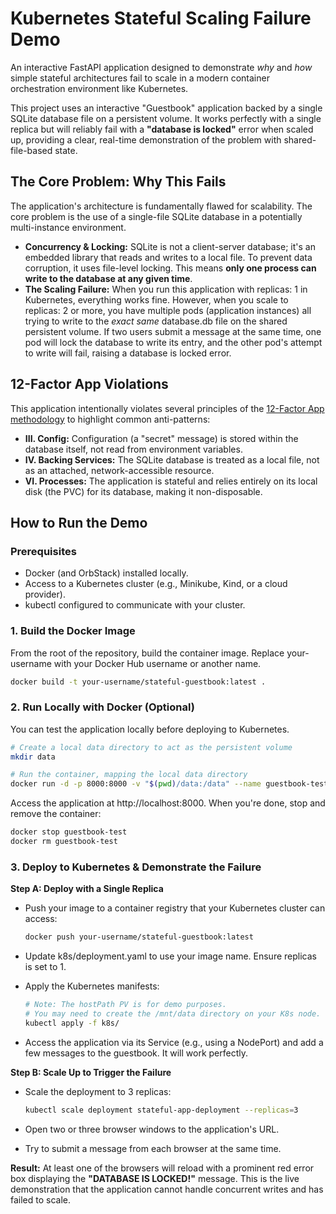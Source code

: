 # Kubernetes Stateful Scaling Failure Demo

An interactive FastAPI application designed to demonstrate *why* and *how* simple stateful architectures fail to scale in a modern container orchestration environment like Kubernetes.

This project uses an interactive "Guestbook" application backed by a single SQLite database file on a persistent volume. It works perfectly with a single replica but will reliably fail with a **"database is locked"** error when scaled up, providing a clear, real-time demonstration of the problem with shared-file-based state.

## The Core Problem: Why This Fails

The application's architecture is fundamentally flawed for scalability. The core problem is the use of a single-file SQLite database in a potentially multi-instance environment.

* **Concurrency & Locking:** SQLite is not a client-server database; it's an embedded library that reads and writes to a local file. To prevent data corruption, it uses file-level locking. This means **only one process can write to the database at any given time**.
* **The Scaling Failure:** When you run this application with replicas: 1 in Kubernetes, everything works fine. However, when you scale to replicas: 2 or more, you have multiple pods (application instances) all trying to write to the *exact same* database.db file on the shared persistent volume. If two users submit a message at the same time, one pod will lock the database to write its entry, and the other pod's attempt to write will fail, raising a database is locked error.

## 12-Factor App Violations

This application intentionally violates several principles of the [12-Factor App methodology](https://12factor.net/) to highlight common anti-patterns:

* **III. Config:** Configuration (a "secret" message) is stored within the database itself, not read from environment variables.
* **IV. Backing Services:** The SQLite database is treated as a local file, not as an attached, network-accessible resource.
* **VI. Processes:** The application is stateful and relies entirely on its local disk (the PVC) for its database, making it non-disposable.

## How to Run the Demo

### Prerequisites

* Docker (and OrbStack) installed locally.
* Access to a Kubernetes cluster (e.g., Minikube, Kind, or a cloud provider).
* kubectl configured to communicate with your cluster.

### 1. Build the Docker Image

From the root of the repository, build the container image. Replace your-username with your Docker Hub username or another name.

```bash
docker build -t your-username/stateful-guestbook:latest .
```

### 2. Run Locally with Docker (Optional)

You can test the application locally before deploying to Kubernetes.

```bash
# Create a local data directory to act as the persistent volume  
mkdir data

# Run the container, mapping the local data directory  
docker run -d -p 8000:8000 -v "$(pwd)/data:/data" --name guestbook-test your-username/stateful-guestbook:latest
```

Access the application at http://localhost:8000. When you're done, stop and remove the container:

```bash
docker stop guestbook-test  
docker rm guestbook-test
```

### 3. Deploy to Kubernetes & Demonstrate the Failure

**Step A: Deploy with a Single Replica**

* Push your image to a container registry that your Kubernetes cluster can access:  
  ```bash
  docker push your-username/stateful-guestbook:latest
  ```

* Update k8s/deployment.yaml to use your image name. Ensure replicas is set to 1.  
* Apply the Kubernetes manifests:  
  ```bash
  # Note: The hostPath PV is for demo purposes.  
  # You may need to create the /mnt/data directory on your K8s node.  
  kubectl apply -f k8s/
  ```

* Access the application via its Service (e.g., using a NodePort) and add a few messages to the guestbook. It will work perfectly.

**Step B: Scale Up to Trigger the Failure**

* Scale the deployment to 3 replicas:  
  ```bash
  kubectl scale deployment stateful-app-deployment --replicas=3
  ```

* Open two or three browser windows to the application's URL.  
* Try to submit a message from each browser at the same time.

**Result:** At least one of the browsers will reload with a prominent red error box displaying the **"DATABASE IS LOCKED!"** message. This is the live demonstration that the application cannot handle concurrent writes and has failed to scale.